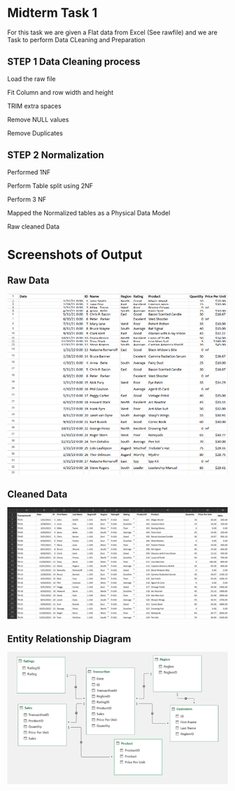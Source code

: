 # Midterm Task 1
For this task we are given a Flat data from Excel (See rawfile) and we are Task to perform Data CLeaning and Preparation

## STEP 1 Data Cleaning process
Load the raw file

Fit Column and row width and height

TRIM extra spaces

Remove NULL values

Remove Duplicates

## STEP 2 Normalization

Performed 1NF

Perform Table split using 2NF

Perform 3 NF

Mapped the Normalized tables as a Physical Data Model

Raw cleaned Data

# Screenshots of Output

## Raw Data
![screenshot](image/Raw.png)

## Cleaned Data
![screenshot](image/Clean.png)

## Entity Relationship Diagram
![screenshot](image/Relationships.png)

